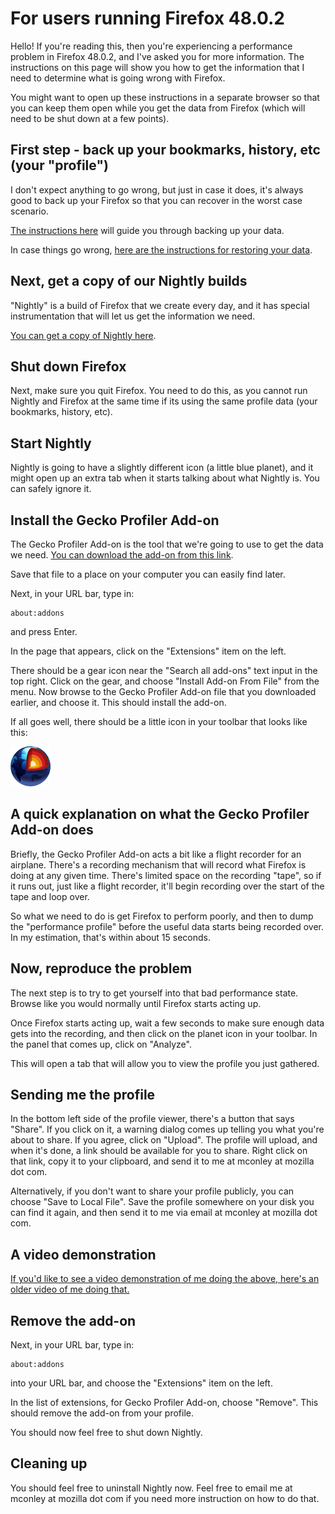 # For users running Firefox 48.0.2

Hello! If you're reading this, then you're experiencing a performance problem in Firefox 48.0.2, and I've asked you for more information. The instructions on this page will show you how to get the information that I need to determine what is going wrong with Firefox.

You might want to open up these instructions in a separate browser so that you can keep them open while you get the data from Firefox (which will need to be shut down at a few points).

## First step - back up your bookmarks, history, etc (your "profile")

I don't expect anything to go wrong, but just in case it does, it's always good to back up your Firefox so that you can recover in the worst case scenario.

[The instructions here](https://support.mozilla.org/en-US/kb/back-and-restore-information-firefox-profiles#w_locate-your-profile-folder) will guide you through backing up your data.

In case things go wrong, [here are the instructions for restoring your data](https://support.mozilla.org/en-US/kb/back-and-restore-information-firefox-profiles#w_restoring-a-profile-backup).

## Next, get a copy of our Nightly builds

"Nightly" is a build of Firefox that we create every day, and it has special instrumentation that will let us get the information we need.

[You can get a copy of Nightly here](https://nightly.mozilla.org/).

## Shut down Firefox

Next, make sure you quit Firefox. You need to do this, as you cannot run Nightly and Firefox at the same time if its using the same profile data (your bookmarks, history, etc).

## Start Nightly

Nightly is going to have a slightly different icon (a little blue planet), and it might open up an extra tab when it starts talking about what Nightly is. You can safely ignore it.

## Install the Gecko Profiler Add-on

The Gecko Profiler Add-on is the tool that we're going to use to get the data we need. [You can download the add-on from this link](https://github.com/bgirard/Gecko-Profiler-Addon/blob/master/geckoprofiler-signed.xpi?raw=true).

Save that file to a place on your computer you can easily find later.

Next, in your URL bar, type in:

    about:addons

and press Enter.

In the page that appears, click on the "Extensions" item on the left.

There should be a gear icon near the "Search all add-ons" text input in the top right. Click on the gear, and choose "Install Add-on From File" from the menu. Now browse to the Gecko Profiler Add-on file that you downloaded earlier, and choose it. This should install the add-on.

If all goes well, there should be a little icon in your toolbar that looks like this:

![The Gecko Profiler Add-on Icon](icon.png)

## A quick explanation on what the Gecko Profiler Add-on does

Briefly, the Gecko Profiler Add-on acts a bit like a flight recorder for an airplane. There's a recording mechanism that will record what Firefox is doing at any given time. There's limited space on the recording "tape", so if it runs out, just like a flight recorder, it'll begin recording over the start of the tape and loop over.

So what we need to do is get Firefox to perform poorly, and then to dump the "performance profile" before the useful data starts being recorded over. In my estimation, that's within about 15 seconds.

## Now, reproduce the problem

The next step is to try to get yourself into that bad performance state. Browse like you would normally until Firefox starts acting up.

Once Firefox starts acting up, wait a few seconds to make sure enough data gets into the recording, and then click on the planet icon in your toolbar. In the panel that comes up, click on "Analyze".

This will open a tab that will allow you to view the profile you just gathered.

## Sending me the profile

In the bottom left side of the profile viewer, there's a button that says "Share". If you click on it, a warning dialog comes up telling you what you're about to share. If you agree, click on "Upload". The profile will upload, and when it's done, a link should be available for you to share. Right click on that link, copy it to your clipboard, and send it to me at mconley at mozilla dot com.

Alternatively, if you don't want to share your profile publicly, you can choose "Save to Local File". Save the profile somewhere on your disk you can find it again, and then send it to me via email at mconley at mozilla dot com.

## A video demonstration

[If you'd like to see a video demonstration of me doing the above, here's an older video of me doing that.](https://www.youtube.com/watch?v=kGBs0BQsoQg)

## Remove the add-on

Next, in your URL bar, type in:

    about:addons

into your URL bar, and choose the "Extensions" item on the left.

In the list of extensions, for Gecko Profiler Add-on, choose "Remove". This should remove the add-on from your profile.

You should now feel free to shut down Nightly.

## Cleaning up

You should feel free to uninstall Nightly now. Feel free to email me at mconley at mozilla dot com if you need more instruction on how to do that.